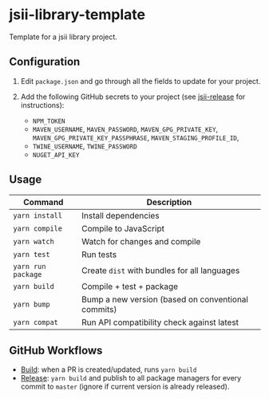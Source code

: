 # jsii-library-template

Template for a jsii library project.

## Configuration

1. Edit `package.json` and go through all the fields to update for your project.
2. Add the following GitHub secrets to your project (see [jsii-release](https://github.com/eladb/jsii-release) for instructions):

   * `NPM_TOKEN`
   * `MAVEN_USERNAME`, `MAVEN_PASSWORD`, `MAVEN_GPG_PRIVATE_KEY`, `MAVEN_GPG_PRIVATE_KEY_PASSPHRASE`, `MAVEN_STAGING_PROFILE_ID`,
   * `TWINE_USERNAME`, `TWINE_PASSWORD`
   * `NUGET_API_KEY`

## Usage

| Command          | Description                                       |
|------------------|---------------------------------------------------|
|`yarn install`    |Install dependencies                               |
|`yarn compile`    |Compile to JavaScript                              |
|`yarn watch`      |Watch for changes and compile                      |
|`yarn test`       |Run tests                                          |
|`yarn run package`|Create `dist` with bundles for all languages       |
|`yarn build`      |Compile + test + package                           |
|`yarn bump`       |Bump a new version (based on conventional commits) |
|`yarn compat`     |Run API compatibility check against latest         |

## GitHub Workflows

* [Build](./.github/workflows/build.yml): when a PR is created/updated, runs `yarn build`
* [Release](./.github/workflows/release.yml): `yarn build` and publish to all package managers for every commit to `master` (ignore if current version is already released).
